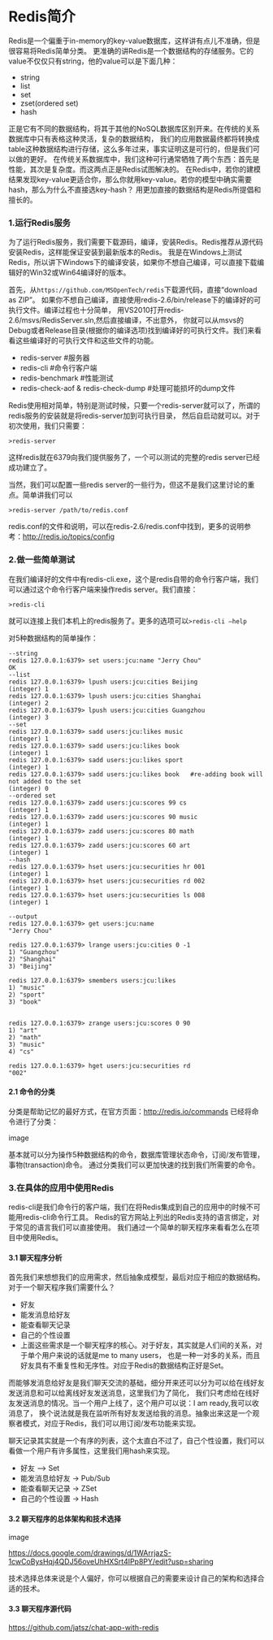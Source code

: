 Redis简介
=====

Redis是一个偏重于in-memory的key-value数据库，这样讲有点儿不准确，但是很容易将Redis简单分类。
更准确的讲Redis是一个数据结构的存储服务。它的value不仅仅只有string，他的value可以是下面几种：

* string
* list
* set
* zset(ordered set)
* hash

正是它有不同的数据结构，将其于其他的NoSQL数据库区别开来。在传统的关系数据库中只有表格这种灵活，复杂的数据结构，
我们的应用数据最终都将转换成table这种数据结构进行存储，这么多年过来，事实证明这是可行的，但是我们可以做的更好。
在传统关系数据库中，我们这种可行通常牺牲了两个东西：首先是性能，其次是复杂度。而这两点正是Redis试图解决的。
在Redis中，若你的建模结果发现key-value更适合你，那么你就用key-value。若你的模型中确实需要hash，那么为什么不直接选key-hash？
用更加直接的数据结构是Redis所提倡和擅长的。

### 1.运行Redis服务

为了运行Redis服务，我们需要下载源码，编译，安装Redis。Redis推荐从源代码安装Redis，这样能保证安装到最新版本的Redis。
我是在Windows上测试Redis，所以讲下Windows下的编译安装，如果你不想自己编译，可以直接下载编辑好的Win32或Win64编译好的版本。

首先，从`https://github.com/MSOpenTech/redis`下载源代码，直接“download as ZIP”。
如果你不想自己编译，直接使用redis-2.6/bin/release下的编译好的可执行文件。编译过程也十分简单，
用VS2010打开redis-2.6/msvs/RedisServer.sln,然后直接编译，不出意外，
你就可以从msvs的Debug或者Release目录(根据你的编译选项)找到编译好的可执行文件。我们来看看这些编译好的可执行文件和这些文件的功能。

* redis-server  #服务器
* redis-cli        #命令行客户端
* redis-benchmark    #性能测试
* redis-check-aof & redis-check-dump #处理可能损坏的dump文件

Redis使用相对简单，特别是测试时候，只要一个redis-server就可以了，所谓的redis服务的安装就是将redis-server加到可执行目录，
然后自启动就可以。对于初次使用，我们只需要：

`>redis-server`

这样redis就在6379向我们提供服务了，一个可以测试的完整的redis server已经成功建立了。

当然，我们可以配置一些redis server的一些行为，但这不是我们这里讨论的重点。简单讲我们可以

`>redis-server /path/to/redis.conf`

redis.conf的文件和说明，可以在redis-2.6/redis.conf中找到，更多的说明参考：http://redis.io/topics/config

### 2.做一些简单测试
在我们编译好的文件中有redis-cli.exe，这个是redis自带的命令行客户端，我们可以通过这个命令行客户端来操作redis server。我们直接：

`>redis-cli`

就可以连接上我们本机上的redis服务了。更多的选项可以`>redis-cli –help`

对5种数据结构的简单操作：
```text
--string
redis 127.0.0.1:6379> set users:jcu:name "Jerry Chou"
OK
--list
redis 127.0.0.1:6379> lpush users:jcu:cities Beijing
(integer) 1
redis 127.0.0.1:6379> lpush users:jcu:cities Shanghai
(integer) 2
redis 127.0.0.1:6379> lpush users:jcu:cities Guangzhou
(integer) 3
--set
redis 127.0.0.1:6379> sadd users:jcu:likes music
(integer) 1
redis 127.0.0.1:6379> sadd users:jcu:likes book
(integer) 1
redis 127.0.0.1:6379> sadd users:jcu:likes sport
(integer) 1
redis 127.0.0.1:6379> sadd users:jcu:likes book   #re-adding book will not added to the set
(integer) 0
--ordered set
redis 127.0.0.1:6379> zadd users:jcu:scores 99 cs
(integer) 1
redis 127.0.0.1:6379> zadd users:jcu:scores 90 music
(integer) 1
redis 127.0.0.1:6379> zadd users:jcu:scores 80 math
(integer) 1
redis 127.0.0.1:6379> zadd users:jcu:scores 60 art
(integer) 1
--hash
redis 127.0.0.1:6379> hset users:jcu:securities hr 001
(integer) 1
redis 127.0.0.1:6379> hset users:jcu:securities rd 002
(integer) 1
redis 127.0.0.1:6379> hset users:jcu:securities ls 008
(integer) 1
 
--output
redis 127.0.0.1:6379> get users:jcu:name
"Jerry Chou"
 
redis 127.0.0.1:6379> lrange users:jcu:cities 0 -1
1) "Guangzhou"
2) "Shanghai"
3) "Beijing"
 
redis 127.0.0.1:6379> smembers users:jcu:likes
1) "music"
2) "sport"
3) "book"
 
 
redis 127.0.0.1:6379> zrange users:jcu:scores 0 90
1) "art"
2) "math"
3) "music"
4) "cs"
 
redis 127.0.0.1:6379> hget users:jcu:securities rd
"002"
```

#### 2.1 命令的分类
分类是帮助记忆的最好方式，在官方页面：http://redis.io/commands 已经将命令进行了分类：

image

基本就可以分为操作5种数据结构的命令，数据库管理状态命令，订阅/发布管理，事物(transaction)命令。
通过分类我们可以更加快速的找到我们所需要的命令。

### 3.在具体的应用中使用Redis
redis-cli是我们命令行的客户端，我们在将Redis集成到自己的应用中的时候不可能用redis-cli命令行工具。
Redis的官方网站上列出的Redis支持的语言绑定，对于常见的语言我们可以直接使用。
我们通过一个简单的聊天程序来看看怎么在项目中使用Redis。

#### 3.1 聊天程序分析
首先我们来想想我们的应用需求，然后抽象成模型，最后对应于相应的数据结构。对于一个聊天程序我们需要什么？

* 好友
* 能发消息给好友
* 能查看聊天记录
* 自己的个性设置
* 上面这些需求是一个聊天程序的核心。对于好友，其实就是人们间的关系，对于单个用户来说的话就是me to many users，
也是一种一对多的关系，而且好友具有不重复性和无序性。对应于Redis的数据结构正好是Set。

而能够发消息给好友是我们聊天交流的基础，细分开来还可以分为可以给在线好友发送消息和可以给离线好友发送消息，这里我们为了简化，
我们只考虑给在线好友发送消息的情况。当一个用户上线了，这个用户可以说：I am ready,我可以收消息了，
换个说法就是我在监听所有好友发送给我的消息。抽象出来这是一个观察者模式，对应于Redis，我们可以用订阅/发布功能来实现。

聊天记录其实就是一个有序的列表，这个太直白不过了，自己个性设置，我们可以看做一个用户有许多属性，这里我们用hash来实现。

* 好友 –> Set
* 能发消息给好友  -> Pub/Sub
* 能查看聊天记录  -> ZSet
* 自己的个性设置  -> Hash
 

#### 3.2 聊天程序的总体架构和技术选择

image

https://docs.google.com/drawings/d/1WArrjazS-1cwCoBysHqj4QDJ56oveUhHXSrt4IPp8PY/edit?usp=sharing

技术选择总体来说是个人偏好，你可以根据自己的需要来设计自己的架构和选择合适的技术。

#### 3.3 聊天程序源代码
https://github.com/jatsz/chat-app-with-redis
